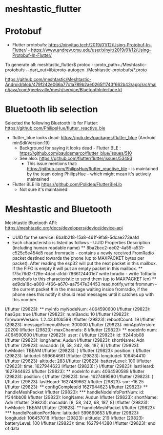 # meshtastic_flutter

# Protobuf
* Flutter protobufs: https://xinyitao.tech/2019/01/12/Using-Protobuf-In-Flutter/ - https://www.andrew.cmu.edu/user/xinyit/2019/01/12/Using-Protobuf-In-Flutter/

To generate all: 
meshtastic_flutter$ protoc --proto_path=./Meshtastic-protobufs --dart_out=lib/proto-autogen ./Meshtastic-protobufs/*.proto

https://github.com/meshtastic/Meshtastic-Android/blob/479f242e066a77c1a789b2ae0265f1743f662b43/app/src/main/java/com/geeksville/mesh/service/BluetoothInterface.kt

# Bluetooth lib selection
Selected the following Bluetooth lib for Flutter: https://github.com/PhilipsHue/flutter_reactive_ble

* flutter_blue looks dead: https://pub.dev/packages/flutter_blue (Android minSdkVersion:19)
  * Background for saying it looks dead - Flutter BLE : https://github.com/pauldemarco/flutter_blue/issues/510
  * See also: https://github.com/flutter/flutter/issues/53493
    * This issue mentions that: https://github.com/PhilipsHue/flutter_reactive_ble - is maintained by the team doing PhilipsHue - which might mean it's actively maintained
* Flutter BLE lib https://github.com/Polidea/FlutterBleLib
  * Not sure it's maintained
    
# Meshtastic and Bluetooth
Meshtastic Bluetooth API: https://meshtastic.org/docs/developers/device/device-api
* UUID for the service: 6ba1b218-15a8-461f-9fa8-5dcae273eafd
* Each characteristic is listed as follows - UUID Properties Description (including human readable name)
** 8ba2bcc2-ee02-4a55-a531-c525c5e454d5 read fromradio - contains a newly received FromRadio packet destined towards the phone (up to MAXPACKET bytes per packet). After reading the esp32 will put the next packet in this mailbox. If the FIFO is empty it will put an empty packet in this mailbox.
** f75c76d2-129e-4dad-a1dd-7866124401e7 write toradio - write ToRadio protobufs to this characteristic to send them (up to MAXPACKET len)
** ed9da18c-a800-4f66-a670-aa7547e34453 read,notify,write fromnum - the current packet # in the message waiting inside fromradio, if the phone sees this notify it should read messages until it catches up with this number.

I/flutter (29823): ** myInfo myNodeNum: 4064590600
I/flutter (29823): hasGps: true
I/flutter (29823): numBands: 10
I/flutter (29823): firmwareVersion: 1.2.43.bf0b598
I/flutter (29823): rebootCount: 19
I/flutter (29823): messageTimeoutMsec: 300000
I/flutter (29823): minAppVersion: 20200
I/flutter (29823): maxChannels: 8
I/flutter (29823): ** nodeInfo num: 4064590600
I/flutter (29823): user: {
I/flutter (29823):   id: !f244bb08
I/flutter (29823):   longName: Audun
I/flutter (29823):   shortName: Adn
I/flutter (29823):   macaddr: [8, 58, 242, 68, 187, 8]
I/flutter (29823):   hwModel: TBEAM
I/flutter (29823): }
I/flutter (29823): position: {
I/flutter (29823):   latitudeI: 599664661
I/flutter (29823):   longitudeI: 106454410
I/flutter (29823):   altitude: 283
I/flutter (29823):   batteryLevel: 100
I/flutter (29823):   time: 1627944623
I/flutter (29823): }
I/flutter (29823): lastHeard: 1627944623
I/flutter (29823): ** nodeInfo num: 4064590588
I/flutter (29823): position: {
I/flutter (29823):   time: 1627489580
I/flutter (29823): }
I/flutter (29823): lastHeard: 1627489662
I/flutter (29823): snr: -16.25
I/flutter (29823): ** configCompleteId 1627944623
I/flutter (29823): ** handleMeshPacket
I/flutter (29823): *** handleNodeInfoPortNum: id: !f244bb08
I/flutter (29823): longName: Audun
I/flutter (29823): shortName: Adn
I/flutter (29823): macaddr: [8, 58, 242, 68, 187, 8]
I/flutter (29823): hwModel: TBEAM
I/flutter (29823): ** handleMeshPacket
I/flutter (29823): *** handlePositionPortNum: latitudeI: 599660653
I/flutter (29823): longitudeI: 106457018
I/flutter (29823): altitude: 219
I/flutter (29823): batteryLevel: 100
I/flutter (29823): time: 1627944380
I/flutter (29823): end of data